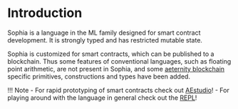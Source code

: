 # Introduction
Sophia is a language in the ML family designed for smart contract development. It is strongly typed and has
restricted mutable state.

Sophia is customized for smart contracts, which can be published
to a blockchain. Thus some features of conventional
languages, such as floating point arithmetic, are not present in Sophia, and
some [aeternity blockchain](https://aeternity.com) specific primitives, constructions and types have been added.

!!! Note
    - For rapid prototyping of smart contracts check out [AEstudio](https://studio.aepps.com/)!
    - For playing around with the language in general check out the [REPL](https://repl.aeternity.io/)!
